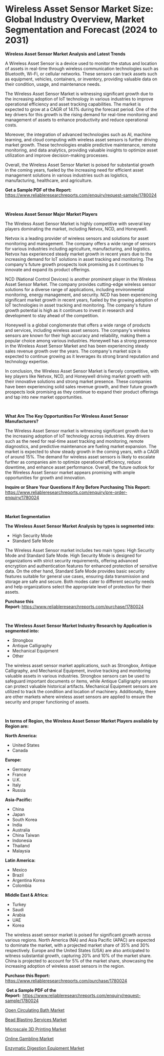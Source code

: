 <p><h1>Wireless Asset Sensor Market Size: Global Industry Overview, Market Segmentation and Forecast (2024 to 2031)</h1></p><p><strong>Wireless Asset Sensor Market Analysis and Latest Trends</strong></p>
<p><p>A Wireless Asset Sensor is a device used to monitor the status and location of assets in real-time through wireless communication technologies such as Bluetooth, Wi-Fi, or cellular networks. These sensors can track assets such as equipment, vehicles, containers, or inventory, providing valuable data on their condition, usage, and maintenance needs.</p><p>The Wireless Asset Sensor Market is witnessing significant growth due to the increasing adoption of IoT technology in various industries to improve operational efficiency and asset tracking capabilities. The market is expected to grow at a CAGR of 14.1% during the forecast period. One of the key drivers for this growth is the rising demand for real-time monitoring and management of assets to enhance productivity and reduce operational costs.</p><p>Moreover, the integration of advanced technologies such as AI, machine learning, and cloud computing with wireless asset sensors is further driving market growth. These technologies enable predictive maintenance, remote monitoring, and data analytics, providing valuable insights to optimize asset utilization and improve decision-making processes.</p><p>Overall, the Wireless Asset Sensor Market is poised for substantial growth in the coming years, fueled by the increasing need for efficient asset management solutions in various industries such as logistics, manufacturing, healthcare, and agriculture.</p></p>
<p><strong>Get a Sample PDF of the Report:&nbsp;</strong> <a href="https://www.reliableresearchreports.com/enquiry/request-sample/1780024">https://www.reliableresearchreports.com/enquiry/request-sample/1780024</a></p>
<p>&nbsp;</p>
<p><strong>Wireless Asset Sensor Major Market Players</strong></p>
<p><p>The Wireless Asset Sensor Market is highly competitive with several key players dominating the market, including Netvox, NCD, and Honeywell. </p><p>Netvox is a leading provider of wireless sensors and solutions for asset monitoring and management. The company offers a wide range of sensors for various industries including agriculture, manufacturing, and logistics. Netvox has experienced steady market growth in recent years due to the increasing demand for IoT solutions in asset tracking and monitoring. The company's future growth prospects look promising as it continues to innovate and expand its product offerings.</p><p>NCD (National Control Devices) is another prominent player in the Wireless Asset Sensor Market. The company provides cutting-edge wireless sensor solutions for a diverse range of applications, including environmental monitoring, energy management, and security. NCD has been experiencing significant market growth in recent years, fueled by the growing adoption of IoT technologies in asset tracking and monitoring. The company's future growth potential is high as it continues to invest in research and development to stay ahead of the competition.</p><p>Honeywell is a global conglomerate that offers a wide range of products and services, including wireless asset sensors. The company's wireless sensors are known for their high accuracy and reliability, making them a popular choice among various industries. Honeywell has a strong presence in the Wireless Asset Sensor Market and has been experiencing steady sales revenue growth over the years. The company's market size is expected to continue growing as it leverages its strong brand reputation and technology expertise.</p><p>In conclusion, the Wireless Asset Sensor Market is fiercely competitive, with key players like Netvox, NCD, and Honeywell driving market growth with their innovative solutions and strong market presence. These companies have been experiencing solid sales revenue growth, and their future growth prospects look promising as they continue to expand their product offerings and tap into new market opportunities.</p></p>
<p>&nbsp;</p>
<p><strong>What Are The Key Opportunities For Wireless Asset Sensor Manufacturers?</strong></p>
<p><p>The Wireless Asset Sensor market is witnessing significant growth due to the increasing adoption of IoT technology across industries. Key drivers such as the need for real-time asset tracking and monitoring, remote diagnostics, and predictive maintenance are fueling market expansion. The market is expected to show steady growth in the coming years, with a CAGR of around 15%. The demand for wireless asset sensors is likely to escalate further as companies aim to optimize operational efficiency, reduce downtime, and enhance asset performance. Overall, the future outlook for the Wireless Asset Sensor market appears promising with ample opportunities for growth and innovation.</p></p>
<p><strong>Inquire or Share Your Questions If Any Before Purchasing This Report:</strong> <a href="https://www.reliableresearchreports.com/enquiry/pre-order-enquiry/1780024">https://www.reliableresearchreports.com/enquiry/pre-order-enquiry/1780024</a></p>
<p>&nbsp;</p>
<p><strong>Market Segmentation</strong></p>
<p><strong>The Wireless Asset Sensor Market Analysis by types is segmented into:</strong></p>
<p><ul><li>High Security Mode</li><li>Standard Safe Mode</li></ul></p>
<p><p>The Wireless Asset Sensor market includes two main types: High Security Mode and Standard Safe Mode. High Security Mode is designed for organizations with strict security requirements, offering advanced encryption and authentication features for enhanced protection of sensitive data. On the other hand, Standard Safe Mode provides basic security features suitable for general use cases, ensuring data transmission and storage are safe and secure. Both modes cater to different security needs and help organizations select the appropriate level of protection for their assets.</p></p>
<p><strong>Purchase this Report:&nbsp;</strong><a href="https://www.reliableresearchreports.com/purchase/1780024">https://www.reliableresearchreports.com/purchase/1780024</a></p>
<p>&nbsp;</p>
<p><strong>The Wireless Asset Sensor Market Industry Research by Application is segmented into:</strong></p>
<p><ul><li>Strongbox</li><li>Antique Calligraphy</li><li>Mechanical Equipment</li><li>Other</li></ul></p>
<p><p>The wireless asset sensor market applications, such as Strongbox, Antique Calligraphy, and Mechanical Equipment, involve tracking and monitoring valuable assets in various industries. Strongbox sensors can be used to safeguard important documents or items, while Antique Calligraphy sensors can protect valuable historical artifacts. Mechanical Equipment sensors are utilized to track the condition and location of machinery. Additionally, there are other markets where wireless asset sensors are applied to ensure the security and proper functioning of assets.</p></p>
<p>&nbsp;</p>
<p><strong>In terms of Region, the Wireless Asset Sensor Market Players available by Region are:</strong></p>
<p>
    <p> <strong> North America: </strong>
        <ul>
            <li>United States</li>
            <li>Canada</li>
        </ul>
        </p> 
    <p> <strong> Europe: </strong>
        <ul>
            <li>Germany</li>
            <li>France</li>
            <li>U.K.</li>
            <li>Italy</li>
            <li>Russia</li>
        </ul>
        </p> 
    <p> <strong> Asia-Pacific: </strong>
        <ul>
            <li>China</li>
            <li>Japan</li>
            <li>South Korea</li>
            <li>India</li>
            <li>Australia</li>
            <li>China Taiwan</li>
            <li>Indonesia</li>
            <li>Thailand</li>
            <li>Malaysia</li>
        </ul>
        </p> 
    <p> <strong> Latin America: </strong>
        <ul>
            <li>Mexico</li>
            <li>Brazil</li>
            <li>Argentina Korea</li>
            <li>Colombia</li>
        </ul>
        </p> 
    <p> <strong> Middle East & Africa: </strong>
        <ul>
            <li>Turkey</li>
            <li>Saudi</li>
            <li>Arabia</li>
            <li>UAE</li>
            <li>Korea</li>
        </ul>
    </p>
    </p>
<p><p>The wireless asset sensor market is poised for significant growth across various regions. North America (NA) and Asia Pacific (APAC) are expected to dominate the market, with a projected market share of 35% and 30% respectively. Europe and the United States (USA) are also anticipated to witness substantial growth, capturing 20% and 10% of the market share. China is projected to account for 5% of the market share, showcasing the increasing adoption of wireless asset sensors in the region.</p></p>
<p><strong>Purchase this Report: </strong><a href="https://www.reliableresearchreports.com/purchase/1780024">https://www.reliableresearchreports.com/purchase/1780024</a></p>
<p>&nbsp;<strong>Get a Sample PDF of the Report:&nbsp;&nbsp;</strong><a href="https://www.reliableresearchreports.com/enquiry/request-sample/1780024">https://www.reliableresearchreports.com/enquiry/request-sample/1780024</a></p>
<p><strong></strong></p>
<p><p><a href="https://github.com/moyahfrancoestellec51j635wcx/Market-Research-Report-List-1/blob/main/open-circulating-bath-market.md">Open Circulating Bath Market</a></p><p><a href="https://medium.com/@williammann19/bead-blasting-services-market-size-reveals-the-best-marketing-channels-in-global-industry-c4c2041733d1">Bead Blasting Services Market</a></p><p><a href="https://medium.com/@queenlittle95/microscale-3d-printing-market-size-market-outlook-and-market-forecast-2024-to-2031-f0293c2ef820">Microscale 3D Printing Market</a></p><p><a href="https://medium.com/@queenlittle95/online-gambling-market-trends-and-market-analysis-forecasted-for-period-2024-2031-8f7346b582fb">Online Gambling Market</a></p><p><a href="https://github.com/suaretopek9/Market-Research-Report-List-1/blob/main/enzymatic-digestion-equipment-market.md">Enzymatic Digestion Equipment Market</a></p></p>